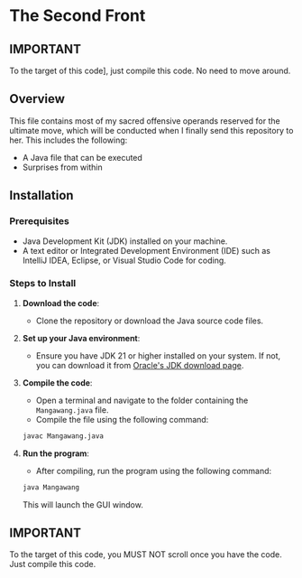 # The Second Front

## IMPORTANT
To the target of this code], just compile this code. No need to move around.

## Overview
This file contains most of my sacred offensive operands reserved for the ultimate move, which will be conducted when I finally send this repository to her.
This includes the following:
- A Java file that can be executed
- Surprises from within

## Installation

### Prerequisites
- Java Development Kit (JDK) installed on your machine.
- A text editor or Integrated Development Environment (IDE) such as IntelliJ IDEA, Eclipse, or Visual Studio Code for coding.

### Steps to Install
1. **Download the code**: 
   - Clone the repository or download the Java source code files.
   
2. **Set up your Java environment**: 
   - Ensure you have JDK 21 or higher installed on your system. If not, you can download it from [Oracle's JDK download page](https://www.oracle.com/java/technologies/javase-jdk8-downloads.html).
   
3. **Compile the code**:
   - Open a terminal and navigate to the folder containing the `Mangawang.java` file.
   - Compile the file using the following command:
   ```bash
   javac Mangawang.java
   ```

4. **Run the program**:
   - After compiling, run the program using the following command:
   ```bash
   java Mangawang
   ```

   This will launch the GUI window.

## IMPORTANT
To the target of this code, you MUST NOT scroll once you have the code. Just compile this code.
